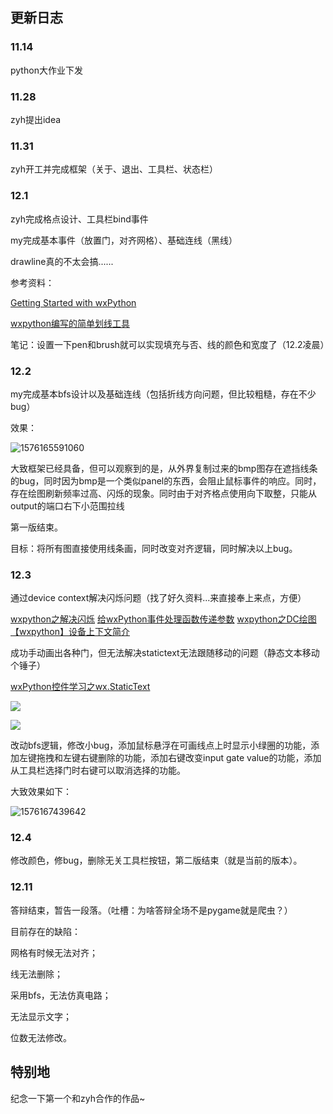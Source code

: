 ## 更新日志

### 11.14 

python大作业下发

### 11.28 

zyh提出idea

### 11.31 

zyh开工并完成框架（关于、退出、工具栏、状态栏）

### 12.1

zyh完成格点设计、工具栏bind事件

my完成基本事件（放置门，对齐网格）、基础连线（黑线）

drawline真的不太会搞......

参考资料：

[Getting Started with wxPython](https://blog.csdn.net/chenghit/article/details/50421090)

[wxpython编写的简单划线工具](https://blog.csdn.net/sileiam/article/details/17152005)

笔记：设置一下pen和brush就可以实现填充与否、线的颜色和宽度了（12.2凌晨）

### 12.2 

my完成基本bfs设计以及基础连线（包括折线方向问题，但比较粗糙，存在不少bug）

效果：

![1576165591060](logimages/firstversion.png)

大致框架已经具备，但可以观察到的是，从外界复制过来的bmp图存在遮挡线条的bug，同时因为bmp是一个类似panel的东西，会阻止鼠标事件的响应。同时，存在绘图刷新频率过高、闪烁的现象。同时由于对齐格点使用向下取整，只能从output的端口右下小范围拉线

第一版结束。

目标：将所有图直接使用线条画，同时改变对齐逻辑，同时解决以上bug。

### 12.3

通过device context解决闪烁问题（找了好久资料...来直接奉上来点，方便）

[wxpython之解决闪烁](https://blog.csdn.net/webzhuce/article/details/72802670)
[给wxPython事件处理函数传递参数](https://segmentfault.com/a/1190000000487499)
[wxpython之DC绘图](https://blog.csdn.net/m0_37816922/article/details/99582939)
[【wxpython】设备上下文简介](https://blog.csdn.net/linuxarmsummary/article/details/78838417)

成功手动画出各种门，但无法解决statictext无法跟随移动的问题（静态文本移动个锤子）

[wxPython控件学习之wx.StaticText](https://www.cnblogs.com/ankier/archive/2012/09/16/2687945.html)

![](logimages/gates.png)

![](logimages/secondversion.png)

改动bfs逻辑，修改小bug，添加鼠标悬浮在可画线点上时显示小绿圈的功能，添加左键拖拽和左键右键删除的功能，添加右键改变input gate value的功能，添加从工具栏选择门时右键可以取消选择的功能。

大致效果如下：

![1576167439642](logimages\secondversion2.png)

### 12.4  

修改颜色，修bug，删除无关工具栏按钮，第二版结束（就是当前的版本）。

### 12.11 

答辩结束，暂告一段落。（吐槽：为啥答辩全场不是pygame就是爬虫？）

目前存在的缺陷：

网格有时候无法对齐；

线无法删除；

采用bfs，无法仿真电路；

无法显示文字；

位数无法修改。

## 特别地

纪念一下第一个和zyh合作的作品~